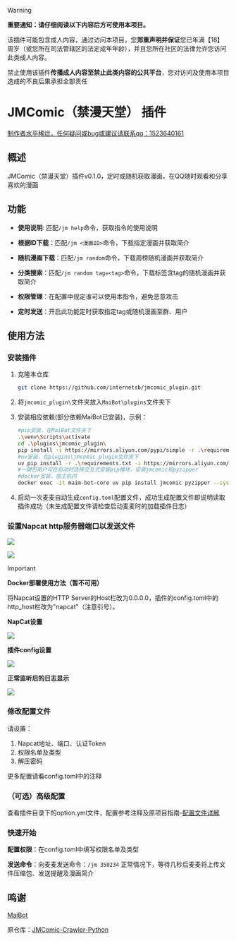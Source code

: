 > [!WARNING]
>
> **重要通知：请仔细阅读以下内容后方可使用本项目。**
>
> 该插件可能包含成人内容，通过访问本项目，您**郑重声明并保证**您已年满【18】周岁（或您所在司法管辖区的法定成年年龄），并且您所在社区的法律允许您访问此类成人内容。
>
> 禁止使用该插件**传播成人内容至禁止此类内容的公共平台**，您对访问及使用本项目造成的不良后果承担全部责任

# JMComic（禁漫天堂） 插件

<u>制作者水平稀烂，任何疑问或bug或建议请联系qq：1523640161</u>

## 概述

JMComic（禁漫天堂）插件v0.1.0，定时或随机获取漫画，在QQ随时观看和分享喜欢的漫画

## 功能

- **使用说明**:  匹配`/jm help`命令，获取指令的使用说明

- **根据ID下载**：匹配`/jm <漫画ID>`命令，下载指定漫画并获取简介

- **随机漫画下载**：匹配`/jm random`命令，下载周榜随机漫画并获取简介

- **分类搜索**：匹配`/jm random tag=<tag>`命令，下载标签含tag的随机漫画并获取简介

- **权限管理**：在配置中规定谁可以使用本指令，避免恶意攻击

- **定时发送**：开启此功能定时获取指定tag或随机漫画至群、用户

## 使用方法

### 安装插件

1. 克隆本仓库

   ```bash
   git clone https://github.com/internetsb/jmcomic_plugin.git
   ```

2. 将`jmcomic_plugin\`文件夹放入`MaiBot\plugins`文件夹下

3. 安装相应依赖(部分依赖MaiBot已安装)，示例：

   ```bash
   #pip安装，在MaiBot文件夹下
   .\venv\Scripts\activate
   cd .\plugins\jmcomic_plugin\
   pip install -i https://mirrors.aliyun.com/pypi/simple -r .\requirements.txt --upgrade
   #uv安装，在plugins\jmcomic_plugin文件夹下
   uv pip install -r .\requirements.txt -i https://mirrors.aliyun.com/pypi/simple --upgrade
   #一键包用户可在启动时选择交互式安装pip模块，安装jmcomic和pyzipper
   #docker安装，宿主机内
   docker exec -it maim-bot-core uv pip install jmcomic pyzipper --system
   ```

4. 启动一次麦麦自动生成`config.toml`配置文件，成功生成配置文件即说明读取插件成功（未生成配置文件请检查启动麦麦时的加载插件日志）

### 设置Napcat http服务器端口以发送文件

![](images/napcat1.png)

![](images/napcat2.png)



> [!IMPORTANT]
>
> **Docker部署使用方法（暂不可用）**
>
> 将Napcat设置的HTTP Server的Host栏改为0.0.0.0，插件的config.toml中的http_host栏改为"napcat"（注意引号）。
>
> **NapCat设置**
>
> ![](images/docker_napcat.png)
>
> **插件config设置**
>
> ![](images/docker_config.png)
>
> **正常监听后的日志显示**
>
> ![](images/docker_log.png)

### 修改配置文件

请设置：

1. Napcat地址、端口、认证Token
2. 权限名单及类型
3. 解压密码

更多配置请看config.toml中的注释

### （可选）高级配置

查看插件目录下的option.yml文件，配置参考注释及原项目指南-[配置文件详解](https://github.com/hect0x7/JMComic-Crawler-Python/blob/master/assets/docs/sources/option_file_syntax.md)

### 快速开始

**配置权限**：在config.toml中填写权限名单及类型

**发送命令**：向麦麦发送命令：`/jm 350234`  正常情况下，等待几秒后麦麦将上传文件压缩包、发送提醒及漫画简介

## 鸣谢

[MaiBot](https://github.com/MaiM-with-u/MaiBot)

原仓库：[JMComic-Crawler-Python](https://github.com/hect0x7/JMComic-Crawler-Python)


